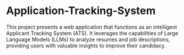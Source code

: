 # Application-Tracking-System

This project presents a web application that functions as an intelligent Applicant Tracking System (ATS). It leverages the capabilities of Large Language Models (LLMs) to analyze resumes and job descriptions, providing users with valuable insights to improve their candidacy.
